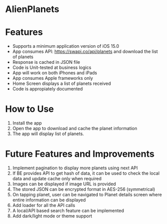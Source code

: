 # AlienPlanets

# Features

- Supports a minimum application version of iOS 15.0
- App consumes API: https://swapi.co/api/planets and download the list of planets
- Response is cached in JSON file
- Code is Unit-tested at business logics 
- App will work on both iPhones and iPads
- App consumes Apple frameworks only
- Home Screen displays a list of planets received
- Code is appropiately documented

# How to Use

1. Install the app
2. Open the app to download and cache the planet information
3. The app will display list of planets.

# Future Features and Improvements

1. Implement pagination to display more planets using next API
2. If BE provides API to get hash of data, it can be used to check the local data and update cache only when required
3. Images can be displayed if image URL is provided
4. The stored JSON can be encrypted format in AES-256 (symmetrical)
5. On tapping planet, user can be navigated to Planet details screen where entire information can be displayed
6. Add loader for all the API calls
7. A local/API based search feature can be implemented
8. Add dark/light mode or theme support
